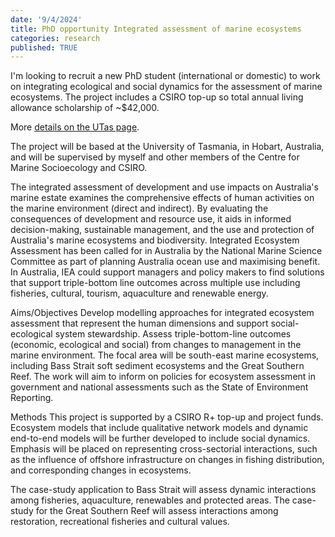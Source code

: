 ```yaml
---
date: '9/4/2024'
title: PhD opportunity Integrated assessment of marine ecosystems
categories: research
published: TRUE
---
```


I'm looking to recruit a new PhD student (international or domestic) to work on integrating ecological and social dynamics for the assessment of marine ecosystems. The project includes a CSIRO top-up so total annual living allowance scholarship of ~$42,000.

More [details on the UTas page](https://www.utas.edu.au/research/degrees/available-projects/projects/marine-and-antarctic/integrated-assessment-of-marine-systems).

 The project will be based at the University of Tasmania, in Hobart, Australia, and will be supervised by myself and other members of the Centre for Marine Socioecology and CSIRO.

The integrated assessment of development and use impacts on Australia's marine estate examines the comprehensive effects of human activities on the marine environment (direct and indirect). By evaluating the consequences of development and resource use, it aids in informed decision-making, sustainable management, and the use and protection of Australia's marine ecosystems and biodiversity. Integrated Ecosystem Assessment has been called for in Australia by the National Marine Science Committee as part of planning Australia ocean use and maximising benefit. In Australia, IEA could support managers and policy makers to find solutions that support triple-bottom line outcomes across multiple use including fisheries, cultural, tourism, aquaculture and renewable energy.

Aims/Objectives
Develop modelling approaches for integrated ecosystem assessment that represent the human dimensions and support social-ecological system stewardship. Assess triple-bottom-line outcomes (economic, ecological and social) from changes to management in the marine environment. The focal area will be south-east marine ecosystems, including Bass Strait soft sediment ecosystems and the Great Southern Reef. The work will aim to inform on policies for ecosystem assessment in government and national assessments such as the State of Environment Reporting.

Methods
This project is supported by a CSIRO R+ top-up and project funds.
Ecosystem models that include qualitative network models and dynamic end-to-end models will be further developed to include social dynamics. Emphasis will be placed on representing cross-sectorial interactions, such as the influence of offshore infrastructure on changes in fishing distribution, and corresponding changes in ecosystems.

The case-study application to Bass Strait will assess dynamic interactions among fisheries, aquaculture, renewables and protected areas. The case-study for the Great Southern Reef will assess interactions among restoration, recreational fisheries and cultural values.

